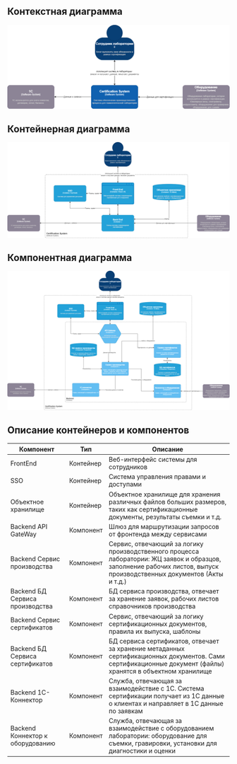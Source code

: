 ## Контекстная диаграмма

![C4-Context](diagrams\C4-context.png)

## Контейнерная диаграмма

![C4-Container](diagrams\C4-container.png)

## Компонентная диаграмма

![C4-Container](diagrams\C4-component.png)

## Описание контейнеров и компонентов

|Компонент|Тип|Описание|
|--|--|--|
|FrontEnd|Контейнер|Веб-интерфейс системы для сотрудников|
|SSO|Контейнер|Система управления правами и доступами|
|Объектное хранилище|Контейнер|Объектное хранилище для хранения различных файлов больших размеров, таких как сертификационные документы, результаты съемки и т.д.|
|Backend API GateWay|Компонент|Шлюз для маршрутизации запросов от фронтенда между сервисами|
|Backend Сервис производства|Компонент|Сервис, отвечающий за логику производственного процесса лаборатории: ЖЦ заявок и образцов, заполнение рабочих листов, выпуск производственных документов (Акты и т.д.)|
|Backend БД Сервиса производства|Компонент| БД сервиса производства, отвечает за хранение заявок, рабочих листов справочников производства|
|Backend Сервис сертификатов| Компонент| Сервис, отвечающий за логику сертификационных документов, правила их выпуска, шаблоны|
|Backend БД Сервиса сертификатов| Компонент| БД сервиса сертификатов, отвечает за хранение метаданных сертификационных документов. Сами сертификационные документ (файлы) хранятся в объектном хранилище|
|Backend 1С-Коннектор|Компонент| Служба, отвечающая за взаимодействие с 1С. Система сертификации получает из 1С данные о клиентах и направляет в 1С данные по заявкам|
|Backend Коннектор к оборудованию| Компонент| Служба, отвечающая за взаимодействие с оборудованием лаборатории: оборудование для съемки, гравировки, установки для диагностики и оценки|